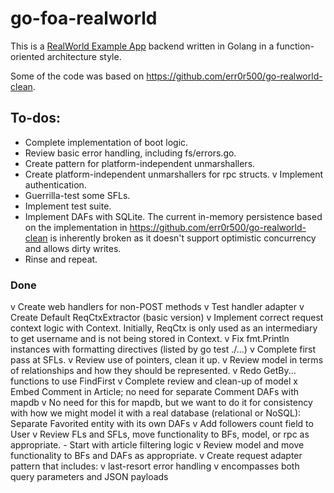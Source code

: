 # go-foa-realworld

This is a [RealWorld Example App](https://github.com/gothinkster/realworld) backend written in Golang in a
function-oriented architecture style.

Some of the code was based on https://github.com/err0r500/go-realworld-clean.

## To-dos:

* Complete implementation of boot logic.
* Review basic error handling, including fs/errors.go.
* Create pattern for platform-independent unmarshallers.
* Create platform-independent unmarshallers for rpc structs.
v Implement authentication.
* Guerrilla-test some SFLs.
* Implement test suite.
* Implement DAFs with SQLite. The current in-memory persistence based on the implementation in
  https://github.com/err0r500/go-realworld-clean is inherently broken as it doesn't support optimistic concurrency and
  allows dirty writes.
* Rinse and repeat.

### Done

v Create web handlers for non-POST methods
v Test handler adapter
v Create Default ReqCtxExtractor (basic version)
v Implement correct request context logic with Context. Initially, ReqCtx is only used as an intermediary to get username and is not being stored in Context.
v Fix fmt.Println instances with formatting directives (listed by go test ./...)
v Complete first pass at SFLs.
v Review use of pointers, clean it up.
v Review model in terms of relationships and how they should be represented.
v Redo GetBy... functions to use FindFirst
v Complete review and clean-up of model
  x Embed Comment in Article; no need for separate Comment DAFs with mapdb
  v No need for this for mapdb, but we want to do it for consistency with how we might model it
    with a real database (relational or NoSQL): Separate Favorited entity with its own DAFs
  v Add followers count field to User
v Review FLs and SFLs, move functionality to BFs, model, or rpc as appropriate.
    - Start with article filtering logic
v Review model and move functionality to BFs and DAFs as appropriate.
v Create request adapter pattern that includes:
    v last-resort error handling
    v encompasses both query parameters and JSON payloads
